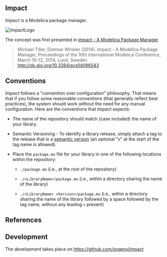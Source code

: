 Impact
------

*Impact* is a Modelica package manager.

![ImpactLogo](https://rawgithub.com/xogeny/impact/master/images/logo_glossy.svg)

The concept was first presented in [impact - A Modelica Package Manager](docs/modelica2014/paper/impact.md)

> Michael Tiller, Dietmar Winkler (2014). impact - A Modelica Package Manager,
> Proceedings of the 10th International Modelica Conference, March 10-12, 2014,
> Lund, Sweden http://dx.doi.org/10.3384/ecp14096543

Conventions
-----------

*Impact* follows a "convention over configuration" philosophy.  That
means that if you follow some reasonable conventions (that generally
reflect best practices), the system should work without the need for
any manual configuration.  Here are the conventions that *Impact* expects:

* The name of the repository should match (case included) the name
  of your library.

* Semantic Versioning - To identify a library release, simply
  attach a tag to the release that is a [semantic
  version](http://semver.org) (an optional "v" at the start of the
  tag name is allowed).

* Place the `package.mo` file for your library in one of the
  following locations within the repository:

  * `./package.mo` (i.e., at the root of the repository)

  * `./<LibraryName>/package.mo` (i.e., within a directory sharing
    the name of the library)

  * `./<LibraryName> <Version>/package.mo` (i.e., within a directory sharing
    the name of the library followed by a space followed by the tag name,
    without any leading `v` present)

References
----------


Development
-----------

The development takes place on https://github.com/xogeny/impact
